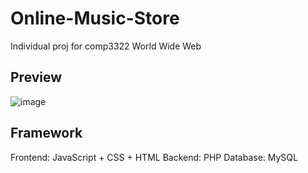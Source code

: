 # Online-Music-Store
Individual proj for comp3322 World Wide Web

## Preview 

![image](https://user-images.githubusercontent.com/89850471/166567322-a39640aa-ef8e-4eb2-bed3-b983461dc7a4.png)

## Framework
Frontend: JavaScript + CSS + HTML 
Backend: PHP 
Database: MySQL 
